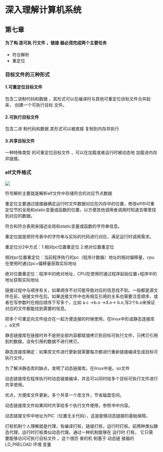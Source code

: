 # 深入理解计算机系统

## 第七章

#### 为了构 造可执 行文件 ，链接 器必须完成两个主要任务

- 符合解析
- 重定位





### 目标文件的三种形式



#### 1.可重定位目标文件

包含二进制代码和数据 ，其形式可以在编译时与其他可重定位目标文件合并起来， 创建一个可执行目标 文件。



#### 2.可执行目标文件

包含二进 制代码和数据 其形式可以被直接 复制到内存并执行



#### 3.共享目标文件

 一种特殊类型 的可重定位目标文件 ，可以在加载或者运行时被动态地 加载进内存并链接。



### elf文件格式



![](https://upload-images.jianshu.io/upload_images/1829481-e3f1a7e0927e3ddc.jpg?imageMogr2/auto-orient/strip%7CimageView2/2/w/1240)

符号解析主要就是解析elf文件中存储符合的对应节点数据

重定位主要通过链接器确定运行时文件数据对应在内存中的位置，修改elf中可重定位节的全局和static变量或函数的位置，以方便其他调用者调用时知道去哪里找到对应的数据。



符合和符合表用来描述全局和static变量或函数的字符串信息。

重定位就是把符号表中的字符串与实际的代码进行对应，满足运行时调用需求。

重定位分2中方式：1.相对pc位置重定位 2.绝对位置重定位

相对pc位置重定位：当前程序执行的pc（程序计数器）地址的相对偏移量，cpu在使用时通过pc+偏移量获取实际地址

绝对位置重定位：程序中的绝对地址，CPU在使用时通过程序起始位置+程序中的地址获取实际地址



链接过程中与顺序有关，如果顺序不对可能导致对应的信息找不到。一般都是源文件在前，链接文件在后。如果连接文件中也有相互引用的关系也需要注意顺序，或者在写参数时在相应顺序下写多个，比如 a.c ->b.o ->d.o-> b.o,写2个b.o来保证对应的文件都能找到需要的信息。

把多个可重定向文件组合在一起方便连接的时候使用，在linux中形成静态连接库 。a文件

静态链接库在链接时并不是把全部内容都赋值拷贝到目标可执行文件，只拷贝引用到的数据，没有引用的数据不进行拷贝。



静态连接库确定：如果库文件进行更新就需要每次都进行重新链接编译生成目标可执行文件。



为了解决静态库的缺点，发明了动态链接库。在linux中是。so文件



动态链接库在程序执行时动态链接编译，并且可以同时给多个目标可执行文件进行共享使用。

优点，方便库文件更新。多个共享一个库文件，节省磁盘空间。



动态链接库文件如果同时共享给多个执行文件使用，参照书中内容。

动态链接文件中地址为PIC（位置无关代码），这是能够动态链接的基础保障。



打桩机制个人理解就是代理，有编译打桩，链接打桩，运行时打桩。前两种类似静态代理，运行时打桩类似动态代理。通过一种机制能够在 运行时 打桩， 它只需 要能够访问可执行目标文件 。这个很厉 害的机 制基于 动态链 接器的 LD_PRELOAD 环境 变量

